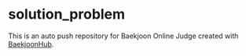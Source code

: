 # solution_problem
This is an auto push repository for Baekjoon Online Judge created with [BaekjoonHub](https://github.com/BaekjoonHub/BaekjoonHub).
